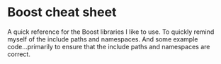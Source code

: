# Boost cheat sheet

A quick reference for the Boost libraries I like to use. To quickly remind myself of the include paths and namespaces. And some example code...primarily to ensure that the include paths and namespaces are correct.
